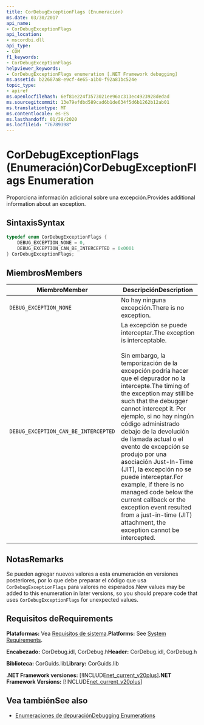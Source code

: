 ```yaml
---
title: CorDebugExceptionFlags (Enumeración)
ms.date: 03/30/2017
api_name:
- CorDebugExceptionFlags
api_location:
- mscordbi.dll
api_type:
- COM
f1_keywords:
- CorDebugExceptionFlags
helpviewer_keywords:
- CorDebugExceptionFlags enumeration [.NET Framework debugging]
ms.assetid: b22687a8-e9cf-4e65-a1b0-f92a81bc524e
topic_type:
- apiref
ms.openlocfilehash: 6ef81e224f3573021ee96ac313ec4923928dedad
ms.sourcegitcommit: 13e79efdbd589cad6b1de634f5d6b1262b12ab01
ms.translationtype: MT
ms.contentlocale: es-ES
ms.lasthandoff: 01/28/2020
ms.locfileid: "76789398"
---
```

# <a name="cordebugexceptionflags-enumeration"></a><span data-ttu-id="f6faa-102">CorDebugExceptionFlags (Enumeración)</span><span class="sxs-lookup"><span data-stu-id="f6faa-102">CorDebugExceptionFlags Enumeration</span></span>
<span data-ttu-id="f6faa-103">Proporciona información adicional sobre una excepción.</span><span class="sxs-lookup"><span data-stu-id="f6faa-103">Provides additional information about an exception.</span></span>  
  
## <a name="syntax"></a><span data-ttu-id="f6faa-104">Sintaxis</span><span class="sxs-lookup"><span data-stu-id="f6faa-104">Syntax</span></span>  
  
```cpp  
typedef enum CorDebugExceptionFlags {  
    DEBUG_EXCEPTION_NONE = 0,  
    DEBUG_EXCEPTION_CAN_BE_INTERCEPTED = 0x0001  
} CorDebugExceptionFlags;  
```  
  
## <a name="members"></a><span data-ttu-id="f6faa-105">Miembros</span><span class="sxs-lookup"><span data-stu-id="f6faa-105">Members</span></span>  
  
|<span data-ttu-id="f6faa-106">Miembro</span><span class="sxs-lookup"><span data-stu-id="f6faa-106">Member</span></span>|<span data-ttu-id="f6faa-107">Descripción</span><span class="sxs-lookup"><span data-stu-id="f6faa-107">Description</span></span>|  
|------------|-----------------|  
|`DEBUG_EXCEPTION_NONE`|<span data-ttu-id="f6faa-108">No hay ninguna excepción.</span><span class="sxs-lookup"><span data-stu-id="f6faa-108">There is no exception.</span></span>|  
|`DEBUG_EXCEPTION_CAN_BE_INTERCEPTED`|<span data-ttu-id="f6faa-109">La excepción se puede interceptar.</span><span class="sxs-lookup"><span data-stu-id="f6faa-109">The exception is interceptable.</span></span><br /><br /> <span data-ttu-id="f6faa-110">Sin embargo, la temporización de la excepción podría hacer que el depurador no la intercepte.</span><span class="sxs-lookup"><span data-stu-id="f6faa-110">The timing of the exception may still be such that the debugger cannot intercept it.</span></span> <span data-ttu-id="f6faa-111">Por ejemplo, si no hay ningún código administrado debajo de la devolución de llamada actual o el evento de excepción se produjo por una asociación Just-In-Time (JIT), la excepción no se puede interceptar.</span><span class="sxs-lookup"><span data-stu-id="f6faa-111">For example, if there is no managed code below the current callback or the exception event resulted from a just-in-time (JIT) attachment, the exception cannot be intercepted.</span></span>|  
  
## <a name="remarks"></a><span data-ttu-id="f6faa-112">Notas</span><span class="sxs-lookup"><span data-stu-id="f6faa-112">Remarks</span></span>  
 <span data-ttu-id="f6faa-113">Se pueden agregar nuevos valores a esta enumeración en versiones posteriores, por lo que debe preparar el código que usa `CorDebugExceptionFlags` para valores no esperados.</span><span class="sxs-lookup"><span data-stu-id="f6faa-113">New values may be added to this enumeration in later versions, so you should prepare code that uses `CorDebugExceptionFlags` for unexpected values.</span></span>  
  
## <a name="requirements"></a><span data-ttu-id="f6faa-114">Requisitos de</span><span class="sxs-lookup"><span data-stu-id="f6faa-114">Requirements</span></span>  
 <span data-ttu-id="f6faa-115">**Plataformas:** Vea [Requisitos de sistema](../../../../docs/framework/get-started/system-requirements.md).</span><span class="sxs-lookup"><span data-stu-id="f6faa-115">**Platforms:** See [System Requirements](../../../../docs/framework/get-started/system-requirements.md).</span></span>  
  
 <span data-ttu-id="f6faa-116">**Encabezado:** CorDebug.idl, CorDebug.h</span><span class="sxs-lookup"><span data-stu-id="f6faa-116">**Header:** CorDebug.idl, CorDebug.h</span></span>  
  
 <span data-ttu-id="f6faa-117">**Biblioteca:** CorGuids.lib</span><span class="sxs-lookup"><span data-stu-id="f6faa-117">**Library:** CorGuids.lib</span></span>  
  
 <span data-ttu-id="f6faa-118">**.NET Framework versiones:** [!INCLUDE[net_current_v20plus](../../../../includes/net-current-v20plus-md.md)]</span><span class="sxs-lookup"><span data-stu-id="f6faa-118">**.NET Framework Versions:** [!INCLUDE[net_current_v20plus](../../../../includes/net-current-v20plus-md.md)]</span></span>  
  
## <a name="see-also"></a><span data-ttu-id="f6faa-119">Vea también</span><span class="sxs-lookup"><span data-stu-id="f6faa-119">See also</span></span>

- [<span data-ttu-id="f6faa-120">Enumeraciones de depuración</span><span class="sxs-lookup"><span data-stu-id="f6faa-120">Debugging Enumerations</span></span>](debugging-enumerations.md)
